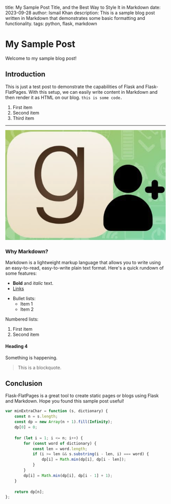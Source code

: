 title: My Sample Post Title, and the Best Way to Style It in Markdown
date: 2023-09-28
author: Ismail Khan
description: This is a sample blog post written in Markdown that demonstrates some basic formatting and functionality.
tags: python, flask, markdown

# My Sample Post

Welcome to my sample blog post!

## Introduction

This is just a test post to demonstrate the capabilities of Flask and Flask-FlatPages. With this setup, we can easily write content in Markdown and then render it as HTML on our blog. `this is some code.`

1. First item
2. Second item
3. Third item
---

![alt text](/static/imgs/gr-add-friends.png)
### Why Markdown?

Markdown is a lightweight markup language that allows you to write using an easy-to-read, easy-to-write plain text format. Here's a quick rundown of some features:

-   **Bold** and _italic_ text.
-   [Links](http://example.com)

*   Bullet lists:
    -   Item 1
    -   Item 2

Numbered lists:

1. First item
2. Second item

#### Heading 4
Something is happening.

> This is a blockquote.


## Conclusion

Flask-FlatPages is a great tool to create static pages or blogs using Flask and Markdown. Hope you found this sample post useful!

```js
var minExtraChar = function (s, dictionary) {
    const n = s.length;
    const dp = new Array(n + 1).fill(Infinity);
    dp[0] = 0;

    for (let i = 1; i <= n; i++) {
        for (const word of dictionary) {
            const len = word.length;
            if (i >= len && s.substring(i - len, i) === word) {
                dp[i] = Math.min(dp[i], dp[i - len]);
            }
        }
        dp[i] = Math.min(dp[i], dp[i - 1] + 1);
    }

    return dp[n];
};
```
